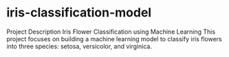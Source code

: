 # iris-classification-model
Project Description Iris Flower Classification using Machine Learning  This project focuses on building a machine learning model to classify iris flowers into three species: setosa, versicolor, and virginica.
